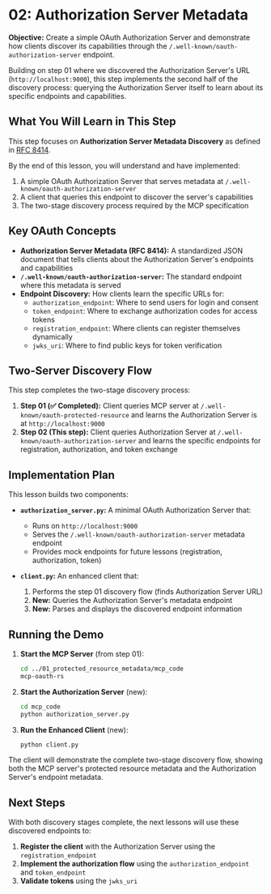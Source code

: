 # 02: Authorization Server Metadata

**Objective:** Create a simple OAuth Authorization Server and demonstrate how clients discover its capabilities through the `/.well-known/oauth-authorization-server` endpoint.

Building on step 01 where we discovered the Authorization Server's URL (`http://localhost:9000`), this step implements the second half of the discovery process: querying the Authorization Server itself to learn about its specific endpoints and capabilities.

## What You Will Learn in This Step

This step focuses on **Authorization Server Metadata Discovery** as defined in [RFC 8414](https://datatracker.ietf.org/doc/html/rfc8414).

By the end of this lesson, you will understand and have implemented:
1. A simple OAuth Authorization Server that serves metadata at `/.well-known/oauth-authorization-server`
2. A client that queries this endpoint to discover the server's capabilities
3. The two-stage discovery process required by the MCP specification

## Key OAuth Concepts

-   **Authorization Server Metadata (RFC 8414):** A standardized JSON document that tells clients about the Authorization Server's endpoints and capabilities
-   **`/.well-known/oauth-authorization-server`:** The standard endpoint where this metadata is served
-   **Endpoint Discovery:** How clients learn the specific URLs for:
    -   `authorization_endpoint`: Where to send users for login and consent
    -   `token_endpoint`: Where to exchange authorization codes for access tokens
    -   `registration_endpoint`: Where clients can register themselves dynamically
    -   `jwks_uri`: Where to find public keys for token verification

## Two-Server Discovery Flow

This step completes the two-stage discovery process:

1. **Step 01 (✅ Completed):** Client queries MCP server at `/.well-known/oauth-protected-resource` and learns the Authorization Server is at `http://localhost:9000`
2. **Step 02 (This step):** Client queries Authorization Server at `/.well-known/oauth-authorization-server` and learns the specific endpoints for registration, authorization, and token exchange

## Implementation Plan

This lesson builds two components:

-   **`authorization_server.py`:** A minimal OAuth Authorization Server that:
    -   Runs on `http://localhost:9000` 
    -   Serves the `/.well-known/oauth-authorization-server` metadata endpoint
    -   Provides mock endpoints for future lessons (registration, authorization, token)

-   **`client.py`:** An enhanced client that:
    1.  Performs the step 01 discovery flow (finds Authorization Server URL)
    2.  **New:** Queries the Authorization Server's metadata endpoint
    3.  **New:** Parses and displays the discovered endpoint information

## Running the Demo

1. **Start the MCP Server** (from step 01):
   ```bash
   cd ../01_protected_resource_metadata/mcp_code
   mcp-oauth-rs
   ```

2. **Start the Authorization Server** (new):
   ```bash
   cd mcp_code
   python authorization_server.py
   ```

3. **Run the Enhanced Client** (new):
   ```bash
   python client.py
   ```

The client will demonstrate the complete two-stage discovery flow, showing both the MCP server's protected resource metadata and the Authorization Server's endpoint metadata.

## Next Steps

With both discovery stages complete, the next lessons will use these discovered endpoints to:
1. **Register the client** with the Authorization Server using the `registration_endpoint`
2. **Implement the authorization flow** using the `authorization_endpoint` and `token_endpoint`
3. **Validate tokens** using the `jwks_uri` 